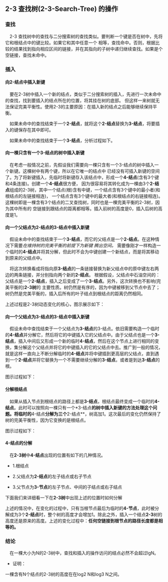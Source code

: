  ## 2-3 查找树(2-3-Search-Tree) 的操作
 
 ### 查找
 &ensp;&ensp;2-3 查找树中的查找与二分搜索树的查找类似。要判断一个键是否在树中，先将它和根结点中的键比较。如果它和其中任意一个
 相等，查找命中。否则，根据比较的结果找到指向相应区间的链接，并在其指向的子树中递归继续查找。如果是个空链接，查找未命中。
 
 
 ### 插入
 #### 向2-结点中插入新键
 &ensp;&ensp;要在2-3树中插入一个新的结点，类似于二分搜索树的插入，先进行一次未命中的查找，找到要插入的结点所在的位置，将其挂在树的底部。
 但这样一来树就无法保证完美平衡性。使用2-3的主要原因：在插入新的结点之后能够继续保持平衡。
 
 &ensp;&ensp;如果未命中的查找结束于一个**2-结点**，就将这个**2-结点**替换为**3-结点**，将要插入的键保存在其中即可。
 
 &ensp;&ensp;如果未命中的查找结束于一个**3-结点**，分析过程如下。
 #### 向一棵只含有一个3-结点的树中插入新键
 &ensp;&ensp;在考虑一般情况之前，先假设我们需要向一棵只含有一个3-结点的树中插入一个新键。这棵树中有两个键，所以在它唯一的结点中
 已经没有可插入新键的空间了。为了将新键插入，先临时将新键存入该结点中，形成一个**4-结点**(含有3个键和4条连接)。创建一个**4-结点**很方便，
 因为很容易将其转化成为一棵由3个**2-结点**组成的2-3树，其中一个结点(根)含有中键，一个结点含有3个键中的最小者(和根结点的左链接相连)，
 一个结点含有3个键中的最大者(和根结点的右链接相连)。这棵树即是一棵含有3个结点的二叉查找树，同时也是一棵完美平衡的2-3树，因为其中所有的
 空链接到跟结点的距离都相等。插入前树的高度是0，插入后树的高度是1。
 
 
 #### 向一个父结点为2-结点的3-结点中插入新键
 &ensp;&ensp;假设未命中的查找结束于一个**3-结点**，而它的父结点是一个**2-结点**。在这种情况下需要*在维持树的完美平衡的前提下为新键
 腾出空间。* 需要像刚才一样构造一个临时的**4-结点**并将其分解，但此时不会为中键创建一个新结点，而是将其移动到原来的父结点中。
 
 &ensp;&ensp;将这次转换看成将指向原**3-结点**的一条链接替换为新父结点中的原中键左右两边的两条链接，并分别指向两个新的**2-结点**。
 根据假设，父结点中石油空间的：父结点是一个**2-结点**，插入之后变成了一个**3-结点**。另外，这次转换也不影响(完美平衡的)**2-3树**的
 主要性质。树仍然是有序的，因为中键被移到父节点中去了；树仍然是完美平衡的，插入后所有的叶子结点到根结点的距离仍然相同。
 
 上述过程是2-3树动态变化的核心，图示展示如下：
 
 
 #### 向一个父结点为3-结点的3-结点中插入新键
 &ensp;&ensp;假设未命中查找结束于一个父结点为**3-结点**的3-结点。依旧需要构造一个临时的**4-结点**并分解它，然后将它的中键插入它的父结点中。由于父结点也是一个**3-结点**，插入中间后又形成一个新的临时**4-结点**，然后在这个节点上进行相同的变换，集分解这个父结点并将它的中键插入的它的父结点中去。推广到一般的情况，就是这样一直向上不断分解临时的**4-结点**并将中键插到更高层的父结点，直到遇到一个**2-结点**并将它替换为一个不需要继续分解的**3-结点**，或者是到达**3-结点**的根。
 
 图示过程如下：
 
 
 
  #### 分解根结点
  &ensp;&ensp;如果从插入节点到根结点的路径上都是**3-结点**，根结点最终变成一个临时的**4-结点**。此时可以按照向一棵只有一个*3-结点**的树中插入新键的方法处理这个问题。将临时的**4-结点**分解为三个**2-结点**，树高加1。这次最后的变化仍然保持了树的完美平衡性，因为它变换的是根结点。
  
  图示过程如下：
  
  
  #### 4-结点的分解
  &ensp;&ensp;在**2-3树**中**4-结点**出现的位置有如下的几种情况。
  
  * 1.根结点
  
  * 2.父结点为**2-结点**的左子结点或右子节点
  
  * 3.父节点为**3-节点**的左子节点、中间的子结点或右子结点
  
  
  下面我们来详细看一下在**2-3树**中出现上述的位置时如何分解
  
  
  上述的情况中，在变化的过程中，只有当根节点最后为临时的**4-节点**，此时被分解成为3个**2-结点**时，整个树的高度才会增加1。除此之外，插入一个结点**2-3**树的高度还是原来的高度。上述的变化过程中：**任何空链接到根节点的路径长度都是相等的。**
  
  
  ### 结论
  &ensp;&ensp;在一棵大小为N的2-3树中，查找和插入的操作访问的结点必然不会超过lgN。
  
  * 证明：
  
  一棵含有N个结点的2-3树的高度在在log2 N和log3 N之间。
  
  
  
  
  
  
  
  
